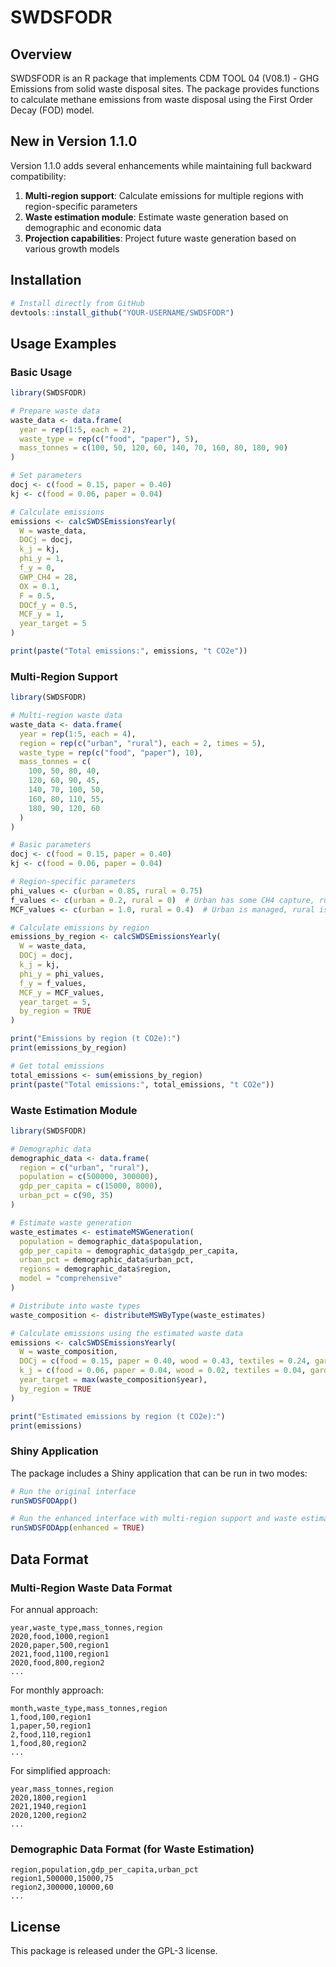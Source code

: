 # SWDSFODR

## Overview

SWDSFODR is an R package that implements CDM TOOL 04 (V08.1) - GHG Emissions from solid waste disposal sites. The package provides functions to calculate methane emissions from waste disposal using the First Order Decay (FOD) model.

## New in Version 1.1.0

Version 1.1.0 adds several enhancements while maintaining full backward compatibility:

1. **Multi-region support**: Calculate emissions for multiple regions with region-specific parameters
2. **Waste estimation module**: Estimate waste generation based on demographic and economic data
3. **Projection capabilities**: Project future waste generation based on various growth models

## Installation

```r
# Install directly from GitHub
devtools::install_github("YOUR-USERNAME/SWDSFODR")
```

## Usage Examples

### Basic Usage

```r
library(SWDSFODR)

# Prepare waste data
waste_data <- data.frame(
  year = rep(1:5, each = 2),
  waste_type = rep(c("food", "paper"), 5),
  mass_tonnes = c(100, 50, 120, 60, 140, 70, 160, 80, 180, 90)
)

# Set parameters
docj <- c(food = 0.15, paper = 0.40)
kj <- c(food = 0.06, paper = 0.04)

# Calculate emissions
emissions <- calcSWDSEmissionsYearly(
  W = waste_data, 
  DOCj = docj, 
  k_j = kj,
  phi_y = 1, 
  f_y = 0, 
  GWP_CH4 = 28,
  OX = 0.1, 
  F = 0.5, 
  DOCf_y = 0.5,
  MCF_y = 1, 
  year_target = 5
)

print(paste("Total emissions:", emissions, "t CO2e"))
```

### Multi-Region Support

```r
library(SWDSFODR)

# Multi-region waste data
waste_data <- data.frame(
  year = rep(1:5, each = 4),
  region = rep(c("urban", "rural"), each = 2, times = 5),
  waste_type = rep(c("food", "paper"), 10),
  mass_tonnes = c(
    100, 50, 80, 40,
    120, 60, 90, 45,
    140, 70, 100, 50,
    160, 80, 110, 55,
    180, 90, 120, 60
  )
)

# Basic parameters
docj <- c(food = 0.15, paper = 0.40)
kj <- c(food = 0.06, paper = 0.04)

# Region-specific parameters
phi_values <- c(urban = 0.85, rural = 0.75)
f_values <- c(urban = 0.2, rural = 0)  # Urban has some CH4 capture, rural has none
MCF_values <- c(urban = 1.0, rural = 0.4)  # Urban is managed, rural is unmanaged-shallow

# Calculate emissions by region
emissions_by_region <- calcSWDSEmissionsYearly(
  W = waste_data,
  DOCj = docj,
  k_j = kj,
  phi_y = phi_values,
  f_y = f_values,
  MCF_y = MCF_values,
  year_target = 5,
  by_region = TRUE
)

print("Emissions by region (t CO2e):")
print(emissions_by_region)

# Get total emissions
total_emissions <- sum(emissions_by_region)
print(paste("Total emissions:", total_emissions, "t CO2e"))
```

### Waste Estimation Module

```r
library(SWDSFODR)

# Demographic data
demographic_data <- data.frame(
  region = c("urban", "rural"),
  population = c(500000, 300000),
  gdp_per_capita = c(15000, 8000),
  urban_pct = c(90, 35)
)

# Estimate waste generation
waste_estimates <- estimateMSWGeneration(
  population = demographic_data$population,
  gdp_per_capita = demographic_data$gdp_per_capita,
  urban_pct = demographic_data$urban_pct,
  regions = demographic_data$region,
  model = "comprehensive"
)

# Distribute into waste types
waste_composition <- distributeMSWByType(waste_estimates)

# Calculate emissions using the estimated waste data
emissions <- calcSWDSEmissionsYearly(
  W = waste_composition,
  DOCj = c(food = 0.15, paper = 0.40, wood = 0.43, textiles = 0.24, garden = 0.20, other = 0.15),
  k_j = c(food = 0.06, paper = 0.04, wood = 0.02, textiles = 0.04, garden = 0.05, other = 0.05),
  year_target = max(waste_composition$year),
  by_region = TRUE
)

print("Estimated emissions by region (t CO2e):")
print(emissions)
```

### Shiny Application

The package includes a Shiny application that can be run in two modes:

```r
# Run the original interface
runSWDSFODApp()

# Run the enhanced interface with multi-region support and waste estimation
runSWDSFODApp(enhanced = TRUE)
```

## Data Format

### Multi-Region Waste Data Format

For annual approach:
```
year,waste_type,mass_tonnes,region
2020,food,1000,region1
2020,paper,500,region1
2021,food,1100,region1
2020,food,800,region2
...
```

For monthly approach:
```
month,waste_type,mass_tonnes,region
1,food,100,region1
1,paper,50,region1
2,food,110,region1
1,food,80,region2
...
```

For simplified approach:
```
year,mass_tonnes,region
2020,1800,region1
2021,1940,region1
2020,1200,region2
...
```

### Demographic Data Format (for Waste Estimation)

```
region,population,gdp_per_capita,urban_pct
region1,500000,15000,75
region2,300000,10000,60
...
```

## License

This package is released under the GPL-3 license.